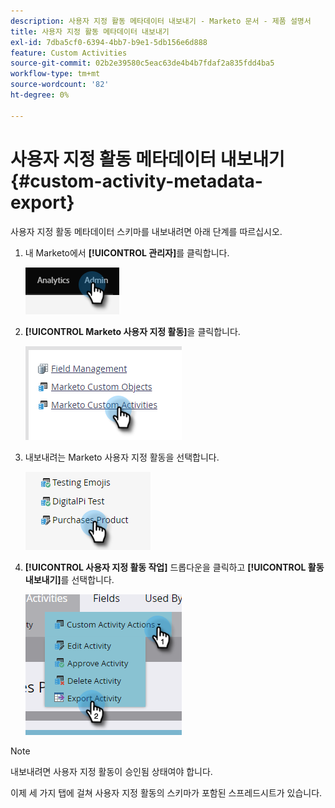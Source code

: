 ```yaml
---
description: 사용자 지정 활동 메타데이터 내보내기 - Marketo 문서 - 제품 설명서
title: 사용자 지정 활동 메타데이터 내보내기
exl-id: 7dba5cf0-6394-4bb7-b9e1-5db156e6d888
feature: Custom Activities
source-git-commit: 02b2e39580c5eac63de4b4b7fdaf2a835fdd4ba5
workflow-type: tm+mt
source-wordcount: '82'
ht-degree: 0%

---
```


# 사용자 지정 활동 메타데이터 내보내기 {#custom-activity-metadata-export}

사용자 지정 활동 메타데이터 스키마를 내보내려면 아래 단계를 따르십시오.

1. 내 Marketo에서 **[!UICONTROL 관리자]**&#x200B;를 클릭합니다.

   ![](assets/custom-activity-metadata-export-1.png)

1. **[!UICONTROL Marketo 사용자 지정 활동]**&#x200B;을 클릭합니다.

   ![](assets/custom-activity-metadata-export-2.png)

1. 내보내려는 Marketo 사용자 지정 활동을 선택합니다.

   ![](assets/custom-activity-metadata-export-3.png)

1. **[!UICONTROL 사용자 지정 활동 작업]** 드롭다운을 클릭하고 **[!UICONTROL 활동 내보내기]**&#x200B;를 선택합니다.

   ![](assets/custom-activity-metadata-export-4.png)

>[!NOTE]
>
>내보내려면 사용자 지정 활동이 승인됨 상태여야 합니다.

이제 세 가지 탭에 걸쳐 사용자 지정 활동의 스키마가 포함된 스프레드시트가 있습니다.

